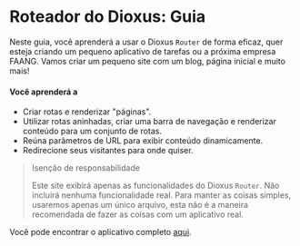 # Roteador do Dioxus: Guia

Neste guia, você aprenderá a usar o Dioxus `Router` de forma eficaz, quer esteja criando um pequeno aplicativo de tarefas ou a próxima empresa FAANG. Vamos criar um pequeno site com um blog, página inicial e muito mais!

#### Você aprenderá a

- Criar rotas e renderizar "páginas".
- Utilizar rotas aninhadas, criar uma barra de navegação e renderizar conteúdo para um conjunto de rotas.
- Reúna parâmetros de URL para exibir conteúdo dinamicamente.
- Redirecione seus visitantes para onde quiser.

> Isenção de responsabilidade
>
> Este site exibirá apenas as funcionalidades do Dioxus `Router`. Não incluirá nenhuma funcionalidade real. Para manter as coisas simples, usaremos apenas um único arquivo, esta não é a maneira recomendada de fazer as coisas com um aplicativo real.

Você pode encontrar o aplicativo completo [aqui](https://github.com/DogeDark/dioxus-router-example).
